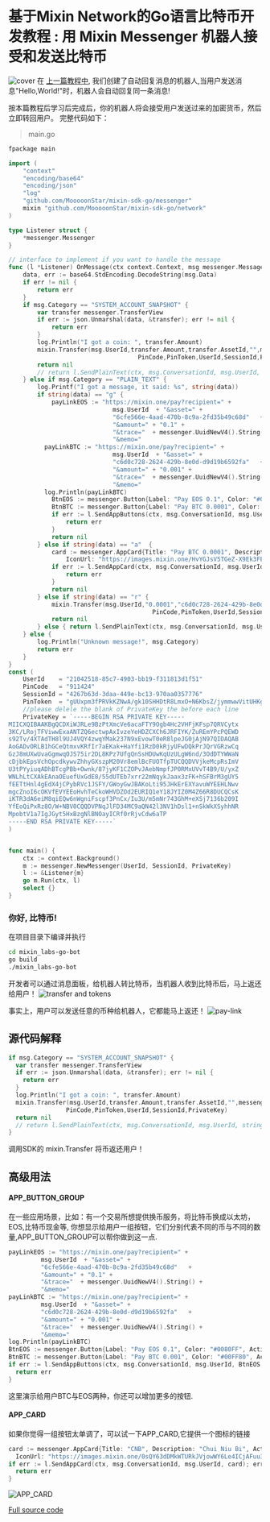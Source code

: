 # 基于Mixin Network的Go语言比特币开发教程 : 用 Mixin Messenger 机器人接受和发送比特币
![cover](https://github.com/wenewzhang/mixin_labs-go-bot/raw/master/Bitcoin_go.jpg)
在 [上一篇教程中](https://github.com/wenewzhang/mixin_labs-go-bot/blob/master/README-zhchs.md), 我们创建了自动回复消息的机器人,当用户发送消息"Hello,World!"时，机器人会自动回复同一条消息!

按本篇教程后学习后完成后，你的机器人将会接受用户发送过来的加密货币，然后立即转回用户。
完整代码如下：
> main.go

```go
fpackage main

import (
	"context"
	"encoding/base64"
	"encoding/json"
	"log"
	"github.com/MooooonStar/mixin-sdk-go/messenger"
	mixin "github.com/MooooonStar/mixin-sdk-go/network"
)

type Listener struct {
	*messenger.Messenger
}

// interface to implement if you want to handle the message
func (l *Listener) OnMessage(ctx context.Context, msg messenger.MessageView, userId string) error {
	data, err := base64.StdEncoding.DecodeString(msg.Data)
	if err != nil {
		return err
	}
	if msg.Category == "SYSTEM_ACCOUNT_SNAPSHOT" {
		var transfer messenger.TransferView
		if err := json.Unmarshal(data, &transfer); err != nil {
			return err
		}
		log.Println("I got a coin: ", transfer.Amount)
		mixin.Transfer(msg.UserId,transfer.Amount,transfer.AssetId,"",messenger.UuidNewV4().String(),
									PinCode,PinToken,UserId,SessionId,PrivateKey)
		return nil
		// return l.SendPlainText(ctx, msg.ConversationId, msg.UserId, string(data))
	} else if msg.Category == "PLAIN_TEXT" {
		log.Printf("I got a message, it said: %s", string(data))
		if string(data) == "g" {
			payLinkEOS := "https://mixin.one/pay?recipient=" +
							 msg.UserId  + "&asset=" +
							 "6cfe566e-4aad-470b-8c9a-2fd35b49c68d"   +
							 "&amount=" + "0.1" +
							 "&trace="  + messenger.UuidNewV4().String() +
							 "&memo="
		  payLinkBTC := "https://mixin.one/pay?recipient=" +
							 msg.UserId  + "&asset=" +
							 "c6d0c728-2624-429b-8e0d-d9d19b6592fa"   +
							 "&amount=" + "0.001" +
							 "&trace="  + messenger.UuidNewV4().String() +
							 "&memo="
		  log.Println(payLinkBTC)
			BtnEOS := messenger.Button{Label: "Pay EOS 0.1", Color: "#0080FF", Action: payLinkEOS}
			BtnBTC := messenger.Button{Label: "Pay BTC 0.0001", Color: "#00FF80", Action: payLinkBTC}
			if err := l.SendAppButtons(ctx, msg.ConversationId, msg.UserId, BtnEOS, BtnBTC); err != nil {
				return err
			}
			return nil
		} else if string(data) == "a"  {
			card := messenger.AppCard{Title: "Pay BTC 0.0001", Description: "topay", Action: "http://www.google.cn",
				IconUrl: "https://images.mixin.one/HvYGJsV5TGeZ-X9Ek3FEQohQZ3fE9LBEBGcOcn4c4BNHovP4fW4YB97Dg5LcXoQ1hUjMEgjbl1DPlKg1TW7kK6XP=s128"}
			if err := l.SendAppCard(ctx, msg.ConversationId, msg.UserId, card); err != nil {
				return err
			}
			return nil
		} else if string(data) == "r" {
			mixin.Transfer(msg.UserId,"0.0001","c6d0c728-2624-429b-8e0d-d9d19b6592fa","",messenger.UuidNewV4().String(),
										PinCode,PinToken,UserId,SessionId,PrivateKey)
			return nil
		} else { return l.SendPlainText(ctx, msg.ConversationId, msg.UserId, string(data)) }
	} else {
		log.Println("Unknown message!", msg.Category)
		return err
	}
}
const (
	UserId    = "21042518-85c7-4903-bb19-f311813d1f51"
	PinCode   = "911424"
	SessionId = "4267b63d-3daa-449e-bc13-970aa0357776"
	PinToken  = "gUUxpm3fPRVkKZNwA/gk10SHHDtR8LmxO+N6KbsZ/jymmwwVitUHKgLbk1NISdN8jBvsYJgF/5hbkxNnCJER5XAZ0Y35gsAxBOgcFN8otsV6F0FAm5TnWN8YYCqeFnXYJnqmI30IXJTAgMhliLj7iZsvyY/3htaHUUuN5pQ5F5s="
	//please delele the blank of PrivateKey the before each line
	PrivateKey = `-----BEGIN RSA PRIVATE KEY-----
MIICXQIBAAKBgQCDXiWJRLe9BzPtXmcVe6acaFTY9Ogb4Hc2VHFjKFsp7QRVCytx
3KC/LRojTFViwwExaANTZQ6ectwpAxIvzeYeHDZCXCh6JRFIYK/ZuREmYPcPQEWD
s92Tv/4XTAdTH8l9UJ4VQY4zwqYMak237N9xEvowT0eR8lpeJG0jAjN97QIDAQAB
AoGADvORLB1hGCeQtmxvKRfIr7aEKak+HaYfi1RzD0kRjyUFwDQkPrJQrVGRzwCq
GzJ8mUXwUvaGgmwqOJS75ir2DL8KPz7UfgQnSsHDUwKqUzULgW6nd/3OdDTYWWaN
cDjbkEpsVchOpcdkywvZhhyGXszpM20Vr8emlBcFUOTfpTUCQQDVVjkeMcpRsImV
U3tPYyiuqADhBTcgPBb+Ownk/87jyKF1CZOPvJAebNmpfJP0RMxUVvT4B9/U/yxZ
WNLhLtCXAkEAnaOEuefUxGdE8/55dUTEb7xrr22mNqykJaax3zFK+hSFBrM3gUY5
fEETtHnl4gEdX4jCPybRVc1JSFY/GWoyGwJBAKoLti95JHkErEXYavuWYEEHLNwv
mgcZnoI6cOKVfEVYEEoHvhTeCkoWHVDZOd2EURIQ1eY18JYIZ0M4Z66R8DUCQCsK
iKTR3dA6eiM8qiEQw6nWgniFscpf3PnCx/Iu3U/m5mNr743GhM+eXSj7136b209I
YfEoQiPxRz8O/W+NBV0CQQDVPNqJlFD34MC9aQN42l3NV1hDsl1+nSkWkXSyhhNR
MpobtV1a7IgJGyt5HxBzgNlBNOayICRf0rRjvCdw6aTP
-----END RSA PRIVATE KEY-----`
)


func main() {
	ctx := context.Background()
	m := messenger.NewMessenger(UserId, SessionId, PrivateKey)
	l := &Listener{m}
	go m.Run(ctx, l)
	select {}
}

```
### 你好, 比特币!
在项目目录下编译并执行
```bash
cd mixin_labs-go-bot
go build
./mixin_labs-go-bot
```

开发者可以通过消息面板，给机器人转比特币，当机器人收到比特币后，马上返还给用户！
![transfer and tokens](https://github.com/wenewzhang/mixin_network-nodejs-bot2/raw/master/transfer-any-tokens.jpg)

事实上，用户可以发送任意的币种给机器人，它都能马上返还！
![pay-link](https://github.com/wenewzhang/mixin_network-nodejs-bot2/raw/master/Pay_and_refund_quickly.jpg)

## 源代码解释
```go
if msg.Category == "SYSTEM_ACCOUNT_SNAPSHOT" {
  var transfer messenger.TransferView
  if err := json.Unmarshal(data, &transfer); err != nil {
    return err
  }
  log.Println("I got a coin: ", transfer.Amount)
  mixin.Transfer(msg.UserId,transfer.Amount,transfer.AssetId,"",messenger.UuidNewV4().String(),
                PinCode,PinToken,UserId,SessionId,PrivateKey)
  return nil
  // return l.SendPlainText(ctx, msg.ConversationId, msg.UserId, string(data))
}
```
调用SDK的 mixin.Transfer 将币返还用户！

## 高级用法
#### APP_BUTTON_GROUP
在一些应用场景，比如：有一个交易所想提供换币服务，将比特币换成以太坊，EOS,比特币现金等,
你想显示给用户一组按钮，它们分别代表不同的币与不同的数量,APP_BUTTON_GROUP可以帮你做到这一点.
```go
payLinkEOS := "https://mixin.one/pay?recipient=" +
         msg.UserId  + "&asset=" +
         "6cfe566e-4aad-470b-8c9a-2fd35b49c68d"   +
         "&amount=" + "0.1" +
         "&trace="  + messenger.UuidNewV4().String() +
         "&memo="
payLinkBTC := "https://mixin.one/pay?recipient=" +
         msg.UserId  + "&asset=" +
         "c6d0c728-2624-429b-8e0d-d9d19b6592fa"   +
         "&amount=" + "0.001" +
         "&trace="  + messenger.UuidNewV4().String() +
         "&memo="
log.Println(payLinkBTC)
BtnEOS := messenger.Button{Label: "Pay EOS 0.1", Color: "#0080FF", Action: payLinkEOS}
BtnBTC := messenger.Button{Label: "Pay BTC 0.001", Color: "#00FF80", Action: payLinkBTC}
if err := l.SendAppButtons(ctx, msg.ConversationId, msg.UserId, BtnEOS, BtnBTC); err != nil {
  return err
}
```
这里演示给用户BTC与EOS两种，你还可以增加更多的按钮.

#### APP_CARD
如果你觉得一组按钮太单调了，可以试一下APP_CARD,它提供一个图标的链接
```go
card := messenger.AppCard{Title: "CNB", Description: "Chui Niu Bi", Action: "http://www.google.cn",
  IconUrl: "https://images.mixin.one/0sQY63dDMkWTURkJVjowWY6Le4ICjAFuu3ANVyZA4uI3UdkbuOT5fjJUT82ArNYmZvVcxDXyNjxoOv0TAYbQTNKS=s128"}
if err := l.SendAppCard(ctx, msg.ConversationId, msg.UserId, card); err != nil {
  return err
}
```
![APP_CARD](https://github.com/wenewzhang/mixin_labs-python-bot/raw/master/app_card.jpg)

[Full source code](https://github.com/wenewzhang/mixin_labs-go-bot/raw/master/main.go)
